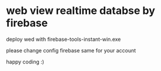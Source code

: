 # web view realtime databse by firebase
deploy wed with firebase-tools-instant-win.exe

please change config firebase same for your account

happy coding :)
